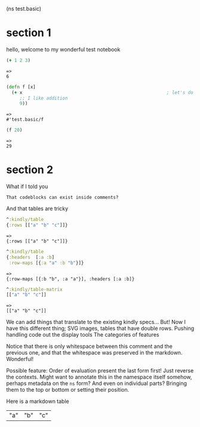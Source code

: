 (ns test.basic)
# section 1

 hello, welcome to my wonderful test notebook

```clojure
(+ 1 2 3)
```
```
=>
6
```

```clojure
(defn f [x]
  (+ x                                                      ; let's do some addition
     ;; I like addition
     9))
```
```
=>
#'test.basic/f
```

```clojure
(f 20)
```
```
=>
29
```

# section 2

What if I told you

    That codeblocks can exist inside comments?

And that tables are tricky

```clojure
^:kindly/table
{:rows [["a" "b" "c"]]}
```
```
=>
{:rows [["a" "b" "c"]]}
```

```clojure
^:kindly/table
{:headers  [:a :b]
 :row-maps [{:a "a" :b "b"}]}
```
```
=>
{:row-maps [{:b "b", :a "a"}], :headers [:a :b]}
```

```clojure
^:kindly/table-matrix
[["a" "b" "c"]]
```
```
=>
[["a" "b" "c"]]
```

We can add things that translate to the existing kindly specs...
But! Now I have this different thing; SVG images, tables that have double rows.
Pushing handling code out the display tools
The categories of features

Notice that there is only whitespace between this comment and the previous one,
and that the whitespace was preserved in the markdown. Wonderful!

Possible feature: Order of evaluation
present the last form first!
Just reverse the contexts.
Might want to annotate this in the namespace itself somehow,
perhaps metadata on the `ns` form?
And even on individual parts? Bringing them to the top or bottom or setting their position.

Here is a markdown table

|  |  |  |
|--|--|--|
| "a" | "b" | "c" |
